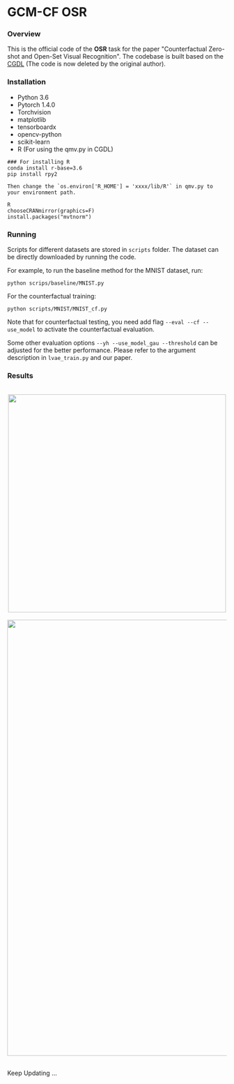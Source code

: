 # GCM-CF OSR

### Overview

This is the official code of the **OSR** task for the paper "Counterfactual Zero-shot and Open-Set Visual Recognition". The codebase is built based on the [CGDL](https://github.com/BraveGump/CGDL-for-Open-Set-Recognition) (The code is now deleted by the original author).



### Installation

- Python 3.6
- Pytorch 1.4.0
- Torchvision
- matplotlib
- tensorboardx
- opencv-python
- scikit-learn
- R (For using the qmv.py in CGDL)

```
### For installing R
conda install r-base=3.6
pip install rpy2

Then change the `os.environ['R_HOME'] = 'xxxx/lib/R'` in qmv.py to your environment path.

R
chooseCRANmirror(graphics=F)
install.packages("mvtnorm")
```



### Running

Scripts for different datasets are stored in `scripts` folder. The dataset can be directly downloaded by running the code. 

For example, to run the baseline method for the MNIST dataset, run:

```
python scrips/baseline/MNIST.py
```

For the counterfactual training:

```
python scripts/MNIST/MNIST_cf.py
```



Note that for counterfactual testing, you need add flag `--eval --cf --use_model` to activate the counterfactual evaluation.

Some other evaluation options `--yh --use_model_gau --threshold` can be adjusted for the better performance. Please refer to the argument description in `lvae_train.py` and our paper. 



### Results
<br>

<div align="center">
  <img src="https://github.com/Wangt-CN/gcm-cf/blob/main/osr/images/Results.png" width="500px" />
</div>

<br>

<div align="center">
  <img src="https://github.com/Wangt-CN/gcm-cf/blob/main/osr/images/Visualization.png" width="1000px" />
</div>

<br>

Keep Updating ...

